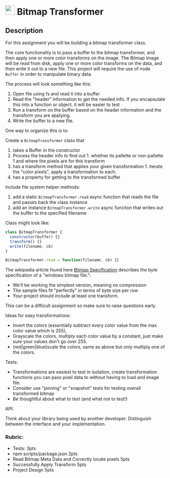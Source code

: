 <img src="https://cloud.githubusercontent.com/assets/478864/22186847/68223ce6-e0b1-11e6-8a62-0e3edc96725e.png" width=30> Bitmap Transformer
====


## Description

For this assignment you will be building a bitmap transformer class.

The core functionality is to pass a buffer to the bitmap transformer, and then apply
one or more color transforms on the image.
The Bitmap image will be read from disk, apply one or more color transforms on the data, 
and then write it out to a new file. 
This project will require the use of node `Buffer` in order to manipulate binary data.

The process will look something like this:

1. Open file using fs and read it into a buffer
2. Read the "header" information to get the needed info. If you encapsulate this into a function or object, 
it will be easier to test
3. Run a transform on the buffer based on the header information and the transform you are applying.
4. Write the buffer to a new file. 

One way to organize this is to:

Create a `BitmapTransformer` class that 
  1. takes a Buffer in the constructor
  1. Process the header info to find out 
    1. whether its pallette or non-pallette
    1 and where the pixels are for this transform
  1. has a transform method that applies your given transformation
    1. iterate the "color pixels", apply a transformation to each.
  1. has a property for getting to the transformed buffer

Include file system helper methods:
  1. add a static `BitmapTransformer.read` async function that reads the file and passes back the
  class instance
  1. add an instance `BitmapTransformer.write` async funciton that writes out the buffer to the specified filename
  
Class might look like:

```js
class BitmapTransformer {
  constructor(buffer) {}
  transform() {}
  write(filename, cb)
}

BitmapTransformer.read = function(filename, cb) {}
```

The wikipedia article found here [Bitmap Specification](https://en.wikipedia.org/wiki/BMP_file_format) 
describes the byte specification of a "windows bitmap file.":
* We'll be working the simplest version, meaning no compression
* The sample files fit "perfectly" in terms of byte size per row
* Your project should include at least one transform. 

This can be a difficult assignment so make sure to raise questions early. 

Ideas for easy transformations:

* Invert the colors (essentially subtract every color value from the max color value which is 255),
* Grayscale the colors, multiply each color value by a constant, just make sure your values don't go over 255.
* (red|green|blue)scale the colors, same as above but only multiply one of the colors.

Tests:

* Transformations are easiest to test in isolation, create transformation functions you can pass
pixel data to without having to load and image file.
* Consider use "pinning" or "snapshot" tests for testing overall transformed bitmap
* Be thoughtful about what to test (and what not to test!)

API:

Think about your library being used by another developer. Distinguish between the interface and your implementation.

### Rubric:
* Tests: 3pts
* npm scripts/package.json 2pts
* Read Bitmap Meta Data and Correctly locate pixels 5pts
* Successfully Apply Transform 5pts
* Project Design 5pts
